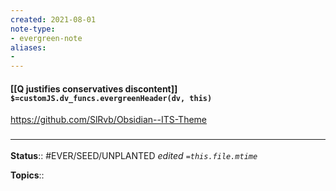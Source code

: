 ```yaml
---
created: 2021-08-01
note-type: 
- evergreen-note
aliases:
- 
---
```


#### [[Q justifies conservatives discontent]] `$=customJS.dv_funcs.evergreenHeader(dv, this)`

https://github.com/SlRvb/Obsidian--ITS-Theme
### <hr class="footnote"/>

**Status**:: #EVER/SEED/UNPLANTED 
*edited `=this.file.mtime`*

**Topics**:: 
	
